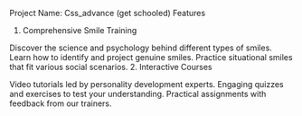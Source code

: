 Project Name: Css_advance (get schooled)
Features

1. Comprehensive Smile Training

Discover the science and psychology behind different types of smiles.
Learn how to identify and project genuine smiles.
Practice situational smiles that fit various social scenarios.
2. Interactive Courses

Video tutorials led by personality development experts.
Engaging quizzes and exercises to test your understanding.
Practical assignments with feedback from our trainers.
